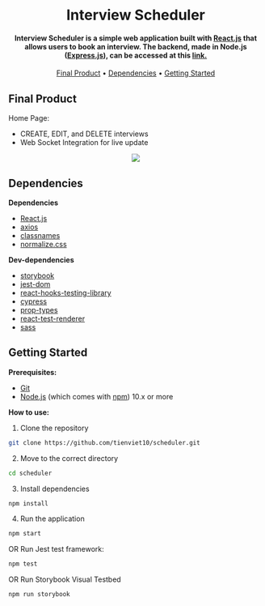 <h1 align="center">
  <br>
  Interview Scheduler
  <br>
</h1>

<h4 align="center">Interview Scheduler is a simple web application built with <a href="https://reactjs.org/">React.js</a> that allows users to book an interview. The backend, made in Node.js (<a href="https://expressjs.com/">Express.js</a>), can be accessed at this <a href="https://github.com/tienviet10/scheduler-api">link.</a></h4>

<p align="center">
  <a href="#final-product">Final Product</a> •
  <a href="#dependencies">Dependencies</a> •
  <a href="#getting-started">Getting Started</a> 
</p>


## Final Product
Home Page:
  - CREATE, EDIT, and DELETE interviews
  - Web Socket Integration for live update

<p align="center">
  <img src="https://user-images.githubusercontent.com/70352144/222308551-7a434bad-950b-4c89-9cfc-21c1cc68ceaf.gif">
</p>


## Dependencies

**Dependencies**

- [React.js](https://reactjs.org)
- [axios](https://axios-http.com/)
- [classnames](https://github.com/JedWatson/classnames#readme)
- [normalize.css](https://necolas.github.io/normalize.css/)

**Dev-dependencies**
- [storybook](https://storybook.js.org/)
- [jest-dom](https://github.com/testing-library/jest-dom)
- [react-hooks-testing-library](https://github.com/testing-library/react-hooks-testing-library#readme)
- [cypress](https://www.cypress.io/)
- [prop-types](https://github.com/facebook/prop-types)
- [react-test-renderer](https://reactjs.org/)
- [sass](https://reactjs.org/)


## Getting Started

**Prerequisites:**

* [Git](https://git-scm.com) 
* [Node.js](https://nodejs.org/en/download/) (which comes with [npm](http://npmjs.com)) 10.x or more

**How to use:**

1. Clone the repository

```sh
git clone https://github.com/tienviet10/scheduler.git
```

2. Move to the correct directory

```sh
cd scheduler
```

3. Install dependencies

```sh
npm install
```

4. Run the application

```sh
npm start
```

OR Run Jest test framework:

```sh
npm test
```

OR Run Storybook Visual Testbed

```sh
npm run storybook
```
